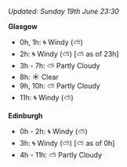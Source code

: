 *Updated: Sunday 19th June 23:30*

**Glasgow**

* 0h, 1h: :cyclone: Windy (:partly_sunny:)
* 2h: :cyclone: Windy (:partly_sunny:) [:partly_sunny: as of 23h]
* 3h - 7h: :partly_sunny: Partly Cloudy
* 8h: :sunny: Clear
* 9h, 10h: :partly_sunny: Partly Cloudy
* 11h: :cyclone: Windy (:partly_sunny:)

**Edinburgh**

* 0h - 2h: :cyclone: Windy (:partly_sunny:)
* 3h: :cyclone: Windy (:partly_sunny:) [:partly_sunny: as of 0h]
* 4h - 11h: :partly_sunny: Partly Cloudy
